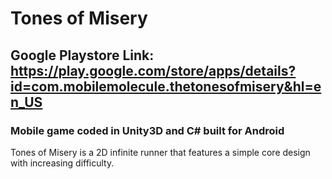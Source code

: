 # Tones of Misery
## Google Playstore Link: https://play.google.com/store/apps/details?id=com.mobilemolecule.thetonesofmisery&hl=en_US
### Mobile game coded in Unity3D and C# built for Android


Tones of Misery is a 2D infinite runner that features a simple core design with increasing difficulty.

